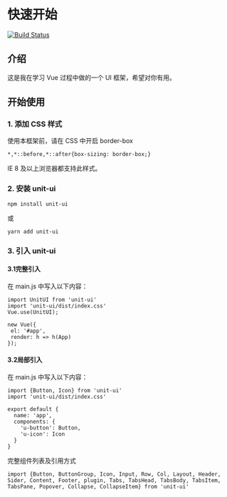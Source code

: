 # 快速开始

[![Build Status](https://travis-ci.com/HuangJM7/UnitUI.svg?branch=master)](https://travis-ci.com/HuangJM7/UnitUI)

## 介绍

这是我在学习 Vue 过程中做的一个 UI 框架，希望对你有用。

## 开始使用

### 1. 添加 CSS 样式
  使用本框架前，请在 CSS 中开启 border-box

  ```
  *,*::before,*::after{box-sizing: border-box;}
  ```
  IE 8 及以上浏览器都支持此样式。

### 2. 安装 unit-ui
  ```
  npm install unit-ui
  ```
  或
  ```
  yarn add unit-ui
  ```
### 3. 引入 unit-ui

#### 3.1完整引入

  在 main.js 中写入以下内容：
  ```
import UnitUI from 'unit-ui'
import 'unit-ui/dist/index.css'
Vue.use(UnitUI);

new Vue({
   el: '#app',
   render: h => h(App)
});
  ```
#### 3.2局部引入
  在 main.js 中写入以下内容：
  ```
  import {Button, Icon} from 'unit-ui'
  import 'unit-ui/dist/index.css'

  export default {
    name: 'app',
    components: {
      'u-button': Button,
      'u-icon': Icon
    }
  }
  ```
完整组件列表及引用方式
```
import {Button, ButtonGroup, Icon, Input, Row, Col, Layout, Header, Sider, Content, Footer, plugin, Tabs, TabsHead, TabsBody, TabsItem, TabsPane, Popover, Collapse, CollapseItem} from 'unit-ui'
 ```
